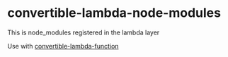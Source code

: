 # convertible-lambda-node-modules

This is node_modules registered in the lambda layer

Use with [convertible-lambda-function](https://github.com/shuuu612/convertible-lambda-function)
